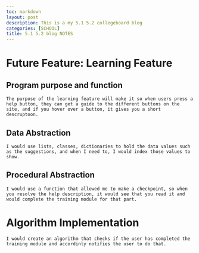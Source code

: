 ```yaml
---
toc: markdown                                                               
layout: post
description: This is a my 5.1 5.2 collegeboard blog
categories: [SCHOOL]
title: 5.1 5.2 blog NOTES  
---
```

>  
# Future Feature: Learning Feature  
## Program purpose and function

    The purpose of the learning feature will make it so when users press a help button, they can get a guide to the different buttons on the site, and if you hover over a button, it gives you a short descruptoon. 

## Data Abstraction

    I would use lists, classes, dictionaries to hold the data values such as the suggestions, and when I need to, I would index those values to show. 

## Procedural Abstraction

    I would use a function that allowed me to make a checkpoint, so when you resolve the help description, it would see that you read it and would complete the training module for that part. 

# Algorithm Implementation

    I would create an algorithm that checks if the user has completed the training module and accordinly notifies the user to do that.


>